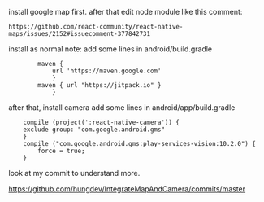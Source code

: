install google map  first. after that edit node module like this comment: 
```
https://github.com/react-community/react-native-maps/issues/2152#issuecomment-377842731
```
install as normal
note:
add some lines in android/build.gradle

```
        maven {
            url 'https://maven.google.com'
            }
        maven { url "https://jitpack.io" }
            }
```
after that, install camera
add some lines in android/app/build.gradle

```
    compile (project(':react-native-camera')) {
    exclude group: "com.google.android.gms"
    }
    compile ("com.google.android.gms:play-services-vision:10.2.0") {
        force = true;
    }
```

look at my commit to understand more.

https://github.com/hungdev/IntegrateMapAndCamera/commits/master
